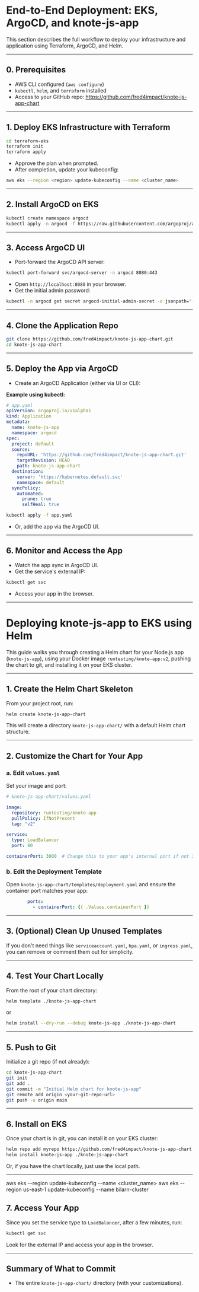 # End-to-End Deployment: EKS, ArgoCD, and knote-js-app

This section describes the full workflow to deploy your infrastructure and application using Terraform, ArgoCD, and Helm.

---

## 0. Prerequisites

- AWS CLI configured (`aws configure`)
- `kubectl`, `helm`, and `terraform` installed
- Access to your GitHub repo: https://github.com/fred4impact/knote-js-app-chart

---

## 1. Deploy EKS Infrastructure with Terraform

```sh
cd terraform-eks
terraform init
terraform apply
```
- Approve the plan when prompted.
- After completion, update your kubeconfig:
```sh
aws eks --region <region> update-kubeconfig --name <cluster_name>
```

---

## 2. Install ArgoCD on EKS

```sh
kubectl create namespace argocd
kubectl apply -n argocd -f https://raw.githubusercontent.com/argoproj/argo-cd/stable/manifests/install.yaml
```

---

## 3. Access ArgoCD UI

- Port-forward the ArgoCD API server:
```sh
kubectl port-forward svc/argocd-server -n argocd 8080:443
```
- Open `http://localhost:8080` in your browser.
- Get the initial admin password:
```sh
kubectl -n argocd get secret argocd-initial-admin-secret -o jsonpath="{.data.password}" | base64 -d; echo
```

---

## 4. Clone the Application Repo

```sh
git clone https://github.com/fred4impact/knote-js-app-chart.git
cd knote-js-app-chart
```

---

## 5. Deploy the App via ArgoCD

- Create an ArgoCD Application (either via UI or CLI):

**Example using kubectl:**
```yaml
# app.yaml
apiVersion: argoproj.io/v1alpha1
kind: Application
metadata:
  name: knote-js-app
  namespace: argocd
spec:
  project: default
  source:
    repoURL: 'https://github.com/fred4impact/knote-js-app-chart.git'
    targetRevision: HEAD
    path: knote-js-app-chart
  destination:
    server: 'https://kubernetes.default.svc'
    namespace: default
  syncPolicy:
    automated:
      prune: true
      selfHeal: true
```
```sh
kubectl apply -f app.yaml
```
- Or, add the app via the ArgoCD UI.

---

## 6. Monitor and Access the App

- Watch the app sync in ArgoCD UI.
- Get the service's external IP:
```sh
kubectl get svc
```
- Access your app in the browser.

---

# Deploying knote-js-app to EKS using Helm

This guide walks you through creating a Helm chart for your Node.js app (`knote-js-app`), using your Docker image `runtesting/knote-app:v2`, pushing the chart to git, and installing it on your EKS cluster.

---

## 1. Create the Helm Chart Skeleton

From your project root, run:

```sh
helm create knote-js-app-chart
```
This will create a directory `knote-js-app-chart/` with a default Helm chart structure.

---

## 2. Customize the Chart for Your App

### a. Edit `values.yaml`

Set your image and port:

```yaml
# knote-js-app-chart/values.yaml

image:
  repository: runtesting/knote-app
  pullPolicy: IfNotPresent
  tag: "v2"

service:
  type: LoadBalancer
  port: 80

containerPort: 3000  # Change this to your app's internal port if not 3000
```

### b. Edit the Deployment Template

Open `knote-js-app-chart/templates/deployment.yaml` and ensure the container port matches your app:

```yaml
        ports:
          - containerPort: {{ .Values.containerPort }}
```

---

## 3. (Optional) Clean Up Unused Templates

If you don't need things like `serviceaccount.yaml`, `hpa.yaml`, or `ingress.yaml`, you can remove or comment them out for simplicity.

---

## 4. Test Your Chart Locally

From the root of your chart directory:

```sh
helm template ./knote-js-app-chart
```

or

```sh
helm install --dry-run --debug knote-js-app ./knote-js-app-chart
```

---

## 5. Push to Git

Initialize a git repo (if not already):

```sh
cd knote-js-app-chart
git init
git add .
git commit -m "Initial Helm chart for knote-js-app"
git remote add origin <your-git-repo-url>
git push -u origin main
```

---

## 6. Install on EKS

Once your chart is in git, you can install it on your EKS cluster:

```sh
helm repo add myrepo https://github.com/fred4impact/knote-js-app-chart # if using a chart repo
helm install knote-js-app ./knote-js-app-chart
```

Or, if you have the chart locally, just use the local path.

---
aws eks --region <region> update-kubeconfig --name <cluster_name>
aws eks --region us-east-1 update-kubeconfig --name bilarn-cluster

## 7. Access Your App

Since you set the service type to `LoadBalancer`, after a few minutes, run:

```sh
kubectl get svc
```

Look for the external IP and access your app in the browser.

---

## Summary of What to Commit
- The entire `knote-js-app-chart/` directory (with your customizations). 